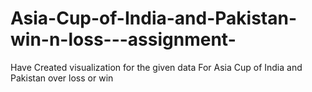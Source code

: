 # Asia-Cup-of-India-and-Pakistan-win-n-loss---assignment-
Have Created visualization for the given data For Asia Cup of India and Pakistan over loss or win 
